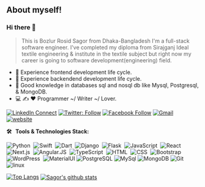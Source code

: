 ## About myself!
### Hi there 👋
> This is Bozlur Rosid Sagor from Dhaka-Bangladesh I'm a full-stack software engineer. I've completed my diploma from Sirajganj Ideal textile engineering & institute in the textile subject but right now my career is going to software development(engineering) field.

- 🔭 Experience frontend development life cycle.
- 🌱 Experience backendend development life cycle.
- 👯 Good knowledge in databases sql and nosql db like Mysql, Postgresql, & MongoDB.
- 💻  ✍️  ❤️  Programmer ~/ Writer ~/ Lover.

[![LinkedIn Connect](https://img.shields.io/badge/%20-Connect-black?color=14171A&labelColor=212121&logo=linkedin&logoColor=ffffff)](https://www.linkedin.com/in/mbrsagor/)
[![Twitter: Follow](https://img.shields.io/twitter/follow/mbrsagor?style=social)](https://twitter.com/mbrsagor)
[![Facebook Follow](https://img.shields.io/badge/%20-Connect-black?color=14171A&labelColor=1976d2&logo=facebook&logoColor=ffffff)](https://www.facebook.com/mbrsagor/)
[![Gmail](https://img.shields.io/badge/%20-Send%20Mail-black?color=14171A&labelColor=ef5350&logo=gmail&logoColor=ffffff)](mailto:brshagor.cse@gmail.com?subject=From%20GitHub&body=Hi,%20there.%20Found%20you%20from%20GitHub.)
[![website](https://img.shields.io/badge/MyBlog-2648ff?style=flat-square&logo=google-chrome)](http://mbrsagorbd.wordpress.com)



**🛠 &nbsp; Tools & Technologies Stack:**

![Python](https://img.shields.io/badge/-Python-333333?style=flat&logo=python)&nbsp;
![Swift](https://img.shields.io/badge/-swift-333333?style=flat&logo=swift)&nbsp;
![Dart](https://img.shields.io/badge/-dart-333333?style=flat&logo=dart)&nbsp;
![Django](https://img.shields.io/badge/-Django-333333?style=flat&logo=Django&logoColor=FFA518)&nbsp;
![Flask](https://img.shields.io/badge/-Flask-333333?style=flat&logo=flask)&nbsp;
![JavaScript](https://img.shields.io/badge/-JavaScript-333333?style=flat&logo=javascript)&nbsp;
![React](https://img.shields.io/badge/-React-333333?style=flat&logo=react)&nbsp;
![Next.js](https://img.shields.io/badge/-Next.js-333333?style=flat&logo=next.js)&nbsp;
![Angular.JS](https://img.shields.io/badge/-Angular-333333?style=flat&logo=angular)&nbsp;
![TypeScript](https://img.shields.io/badge/-TypeScript-333333?style=flat&logo=typescript)&nbsp;
![HTML](https://img.shields.io/badge/-HTML-333333?style=flat&logo=HTML5)&nbsp;
![CSS](https://img.shields.io/badge/-CSS-333333?style=flat&logo=CSS3&logoColor=1572B6)&nbsp;
![Bootstrap](https://img.shields.io/badge/-Bootstrap-333333?style=flat&logo=bootstrap&logoColor=563D7C)&nbsp;
![WordPress](https://img.shields.io/badge/-WordPress-333333?style=flat&logo=wordpress&logoColor=563D7C)&nbsp;
![MaterialUI](https://img.shields.io/badge/-MatrialUI-0081CB?style=plastic&logo=material-UI)
![PostgreSQL](https://img.shields.io/badge/-PostgreSQL-336791?style=plastic&logo=postgresql)
![MySql](https://img.shields.io/badge/-MySql-black?style=plastic&logo=mysql)
![MongoDB](https://img.shields.io/badge/-MongoDB-black?style=plastic&logo=mongodb)
![Git](https://img.shields.io/badge/-Git-333333?style=flat&logo=git)&nbsp;
![linux](https://img.shields.io/badge/-Linux-092E20?style=plastic&logo=Linux)
<br/>




<!--
[![ReadMe Card](https://github-readme-stats.vercel.app/api/pin/?username=mbrsagor&repo=pizza-shop-for-innoscripta)](https://github.com/mbrsagor/pizza-shop-for-innoscripta)
[![ReadMe Card](https://github-readme-stats.vercel.app/api/pin/?username=mbrsagor&repo=local-devops-pipeline-vagrant)](https://github.com/mbrsagor/local-devops-pipeline-vagrant)

[![ReadMe Card](https://github-readme-stats.vercel.app/api/pin/?username=mbrsagor&repo=single-node-k8s-workspace-vagrant)](https://github.com/mbrsagor/single-node-k8s-workspace-vagrant)

[![ReadMe Card](https://github-readme-stats.vercel.app/api/pin/?username=mbrsagor&repo=single-node-k8s-workspace-vagrant)](https://github.com/mbrsagor/single-node-k8s-workspace-vagrant)
-->

[![Top Langs](https://github-readme-stats.vercel.app/api/top-langs/?username=mbrsagor&layout=compact&bg_color=00000000&text_color=043667)](https://github.com/anuraghazra/github-readme-stats)
<a href="https://github.com/mbrsagor">
 <img align="center" src="https://github-readme-stats.vercel.app/api?username=mbrsagor&show_icons=true&theme=merko" alt="Sagor's github stats"/> 
</a>

